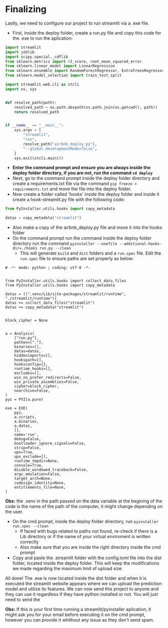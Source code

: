 # Finalizing

Lastly, we need to configure our project to run streamlit via a .exe file.

* First, inside the deploy folder, create a run.py file and copy this code for the .exe to run the aplication:

```python
import streamlit
import joblib
import scipy.special._cdflib
from sklearn.metrics import r2_score, root_mean_squared_error
from sklearn.linear_model import LinearRegression
from sklearn.ensemble import RandomForestRegressor, ExtraTreesRegressor
from sklearn.model_selection import train_test_split

import streamlit.web.cli as stcli
import os, sys


def resolve_path(path):
    resolved_path = os.path.abspath(os.path.join(os.getcwd(), path))
    return resolved_path


if __name__ == "__main__":
    sys.argv = [
        "streamlit",
        "run",
        resolve_path("airbnb_deploy.py"),
        "--global.developmentMode=false",
    ]
    sys.exit(stcli.main())
```

* **Enter the command prompt and ensure you are always inside the deploy folder directory, if you are not, run the command `cd deploy`**
* Next, go to the command prompt inside the deploy folder directory and create a requirements.txt file via the command `pip freeze > requirements.txt` and move the file into the deploy folder.
* Now create a folder called 'hooks' inside the deploy folder and inside it create a hook-streamlit.py file with the following code:

```python
from PyInstaller.utils.hooks import copy_metadata

datas = copy_metadata("streamlit")
```

* Also make a copy of the airbnb_deploy.py file and move it into the hooks folder
* On the command prompt run the command inside the deploy folder directory run the command `pyinstaller --onefile --additional-hooks-dir=./hooks run.py --clean`
  * This will generate `build` and `dist` folders and a `run.spec` file. Edit the `run.spec` file to ensure paths are set properly as below:

```
# -*- mode: python ; coding: utf-8 -*-


from PyInstaller.utils.hooks import collect_data_files
from PyInstaller.utils.hooks import copy_metadata

datas = [(".venv/Lib/site-packages/streamlit/runtime", "./streamlit/runtime")]
datas += collect_data_files("streamlit")
datas += copy_metadata("streamlit")


block_cipher = None


a = Analysis(
    ["run.py"],
    pathex=["."],
    binaries=[],
    datas=datas,
    hiddenimports=[],
    hookspath=[],
    hooksconfig={},
    runtime_hooks=[],
    excludes=[],
    win_no_prefer_redirects=False,
    win_private_assemblies=False,
    cipher=block_cipher,
    noarchive=False,
)
pyz = PYZ(a.pure)

exe = EXE(
    pyz,
    a.scripts,
    a.binaries,
    a.datas,
    [],
    name='run',
    debug=False,
    bootloader_ignore_signals=False,
    strip=False,
    upx=True,
    upx_exclude=[],
    runtime_tmpdir=None,
    console=True,
    disable_windowed_traceback=False,
    argv_emulation=False,
    target_arch=None,
    codesign_identity=None,
    entitlements_file=None,
)

```

**Obs:** the .venv in the path passed on the data variable at the begining of the code is the name of the path of the computer, it might change depending on the user.

* On the cmd prompt, inside the deploy folder directory, run `pyinstaller run.spec --clean`
  * If faced with bugs related to paths not found, re-check if there is a Lib directory or if the name of your virtual enviroment is written correctly
  * Also make sure that you are inside the right directory inside the cmd prompt
* Copy and paste the .streamlit folder with the config.toml file into the dist folder, located inside the deploy folder. This will keep the modifications we made regarding the maximum limit of upload size.

All done! The .exe is now located inside the dist folder and when it is executed the streamlit website appears where we can upload the prediction model and utilize its features. We can now send this project to anyone and they can use it regardless if they have python installed or not. You will just need to send the 

**Obs:** If this is your first time running a streamlit/pyinstaller aplication, it might ask you for your email before executing it on the cmd prompt, however you can provide it whithout any issue as they don't send spam.
